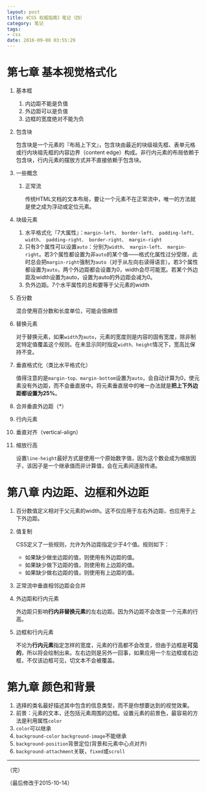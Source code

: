```yaml
---
layout: post
title: 《CSS 权威指南》笔记（四）
category: 笔记
tags: 
- css
date: 2016-09-08 03:55:29
---
```


# 第七章 基本视觉格式化

1. 基本框

	1. 内边距不能是负值
	2. 外边距可以是负值
	3. 边框的宽度绝对不能为负
	
2. 包含块

	包含块是一个元素的『布局上下文』，包含块由最近的块级祖先框、表单元格或行内块祖先框的内容边界（content edge）构成。非行内元素的布局依赖于包含块，行内元素的摆放方式并不直接依赖于包含块。
	
3. 一些概念

	1. 正常流
		
		传统HTML文档的文本布局，要让一个元素不在正常流中，唯一的方法就是使之成为浮动或定位元素。
		
4. 块级元素

	1. 水平格式化『7大属性』：`margin-left、 border-left、 padding-left、 width、 padding-right、 border-right、 margin-right`
	2. 只有3个属性可以设置`auto`：分别为`width、 margin-left、 margin-right`。若3个属性都设置为非`auto`的某个值——格式化属性过分受限，此时总会把`margin-right`强制为`auto`（对于从左向右读得语言）。若3个属性都设置为`auto`，两个外边距都会设置为0，width会尽可能宽。若某个外边距及width设置为auto，设置为auto的外边距会减为0。
	3. 负外边距。7个水平属性的总和要等于父元素的width
	
5. 百分数

	混合使用百分数和长度单位，可能会很麻烦
	
6. 替换元素

	对于替换元素，如果`width`为`auto`，元素的宽度则是内容的固有宽度，除非制定特定值覆盖这个规则。在未显示同时指定`width、height`情况下，宽高比保持不变。
	
7. 垂直格式化（类比水平格式化）

	值得注意的是`margin-top、margin-bottom`设置为`auto`，会自动计算为0，使元素没有外边距，而不会垂直居中。将元素垂直居中的唯一办法就是**把上下外边距都设置为25%**。
	
8. 合并垂直外边距（*）

9. 行内元素

10. 垂直对齐（vertical-align）

11. 缩放行高

	设置`line-height`最好方式是使用一个原始数字值，因为这个数会成为缩放因子，该因子是一个继承值而非计算值，会在元素间逐层传递。
	
# 第八章 内边距、边框和外边距

1. 百分数值定义相对于父元素的width。这不仅应用于左右外边距，也应用于上下外边距。
2. 值复制

	CSS定义了一些规则，允许为外边距指定少于4个值。规则如下：
	
	* 如果缺少做坐边距的值，则使用有外边距的值。
	* 如果缺少做下边距的值，则使用有上边距的值。
	* 如果缺少做右边距的值，则使用有上边距的值。
	
3. 正常流中垂直相邻边距会合并
4. 外边距和行内元素

	外边距只影响**行内非替换元素**的左右边距。因为外边距不会改变一个元素的行高。

5. 边框和行内元素

	不论为**行内元素**指定怎样的宽度，元素的行高都不会改变，但由于边框是**可见的**，所以将会绘制出来。左右边则是另外一回事，如果应用一个左边框或右边框，不仅该边框可见，切文本不会被覆盖。

# 第九章 颜色和背景

1. 选择的类名最好描述其中包含的信息类型，而不是你想要达到的视觉效果。
2. 前景：元素的文本，还包括元素周围的边框。设置元素的前景色，最容易的方法是利用属性`color`
3. `color`可以继承
4. `background-color` `background-image`不能继承
5. `background-position`背景定位(背景和元素中心点对齐)
6. `background-attachment`关联，`fixed`或`scroll`

---
	
（完）

（最后修改于2015-10-14）